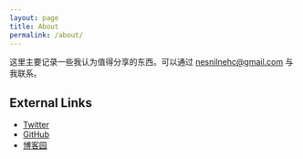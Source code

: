 ```yaml
---
layout: page
title: About
permalink: /about/
---
```


这里主要记录一些我认为值得分享的东西。可以通过 nesnilnehc@gmail.com 与我联系。

## External Links

- [Twitter](https://twitter.com/nesnilnehc)
- [GitHub](https://github.com/nesnilnehc)
- [博客园](https://www.cnblogs.com/nesnilnehc)
